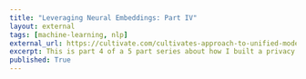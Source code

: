 ```yaml
---
title: "Leveraging Neural Embeddings: Part IV"
layout: external
tags: [machine-learning, nlp]
external_url: https://cultivate.com/cultivates-approach-to-unified-modeling/ 
excerpt: This is part 4 of a 5 part series about how I built a privacy focused but flexible NLP system at Cultivate, a startup building AI-tools to help managers. 
published: True
---
```

